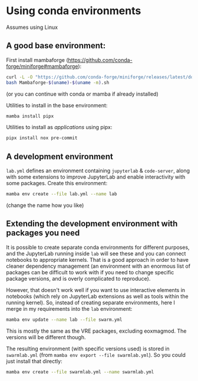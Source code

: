 # Using conda environments

Assumes using Linux

## A good base environment:

First install mambaforge (https://github.com/conda-forge/miniforge#mambaforge):
```bash
curl -L -O "https://github.com/conda-forge/miniforge/releases/latest/download/Mambaforge-$(uname)-$(uname -m).sh"
bash Mambaforge-$(uname)-$(uname -m).sh
```
(or you can continue with conda or mamba if already installed)

Utilities to install in the base environment:
```bash
mamba install pipx
```

Utilities to install as *applications* using pipx:
```bash
pipx install nox pre-commit
```

## A development environment

`lab.yml` defines an environment containing `jupyterlab` & `code-server`, along with some extensions to improve JupyterLab and enable interactivity with some packages. Create this environment:
```bash
mamba env create --file lab.yml --name lab
```
(change the name how you like)

## Extending the development environment with packages you need

It is possible to create separate conda environments for different purposes, and the JupyterLab running inside `lab` will see these and you can connect notebooks to appropriate kernels. That is a good approach in order to have cleaner dependency management (an environment with an enormous list of packages can be difficult to work with if you need to change specific package versions, and is overly complicated to reproduce).

However, that doesn't work well if you want to use interactive elements in notebooks (which rely on JupyterLab extensions as well as tools within the running kernel). So, instead of creating separate environments, here I merge in my requirements into the `lab` environment:
```bash
mamba env update --name lab --file swarm.yml
```
This is mostly the same as the VRE packages, excluding eoxmagmod. The versions will be different though.

The resulting environment (with specific versions used) is stored in `swarmlab.yml` (from `mamba env export --file swarmlab.yml`). So you could just install that directly:
```bash
mamba env create --file swarmlab.yml --name swarmlab.yml
```